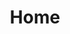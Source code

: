 ---
title: Home
exclude_collection: true
outputs:
  - HTML
  - tnd_redirects_netlify
  - tnd_headers_netlify
menu:
  main: 
    weight: 01
---